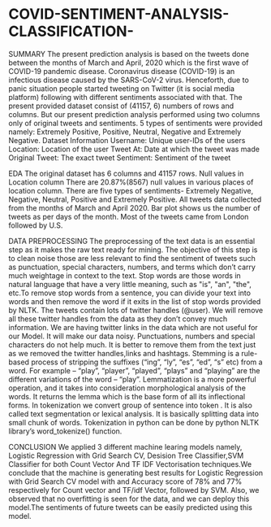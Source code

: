 # COVID-SENTIMENT-ANALYSIS-CLASSIFICATION-

SUMMARY
The present prediction analysis is based on the tweets done between the months of March and April, 2020 which is the first wave of COVID-19 pandemic disease. Coronavirus disease (COVID-19) is an infectious disease caused by the SARS-CoV-2 virus. Henceforth, due to panic situation people started tweeting on Twitter (it is social media platform) following with different sentiments associated with that. The present provided dataset consist of (41157, 6) numbers of rows and columns. But our present prediction analysis performed using two columns only of original tweets and sentiments. 5 types of sentiments were provided namely: Extremely Positive, Positive, Neutral, Negative and Extremely Negative.
Dataset Information
Username: Unique user-IDs of the users
Location: Location of the user
Tweet At: Date at which the tweet was made
Original Tweet: The exact tweet
Sentiment: Sentiment of the tweet

EDA
The original dataset has 6 columns and 41157 rows.
Null values in Location column
There are 20.87%(8567) null values in various places of location column.
There are five types of sentiments- Extremely Negative, Negative, Neutral, Positive and Extremely Positive.
All tweets data collected from the months of March and April 2020. Bar plot shows us the number of tweets as per days of the month.
Most of the tweets came from London followed by U.S.

DATA PREPROCESSING
The preprocessing of the text data is an essential step as it makes the raw text ready for mining.
The objective of this step is to clean noise those are less relevant to find the sentiment of tweets such as punctuation, special characters, numbers, and terms which don’t carry much weightage in context to the text.
Stop words are those words in natural language that have a very little meaning, such as "is", "an", "the", etc.To remove stop words from a sentence, you can divide your text into words and then remove the word if it exits in the list of stop words provided by NLTK.
The tweets contain lots of twitter handles (@user). We will remove all these twitter handles from the data as they don’t convey much information.
We are having twitter links in the data which are not useful for our Model. It will make our data noisy.
Punctuations, numbers and special characters do not help much. It is better to remove them from the text just as we removed the twitter handles,links and hashtags.
Stemming is a rule-based process of stripping the suffixes (“ing”, “ly”, “es”, “ed”, “s” etc) from a word. For example – “play”, “player”, “played”, “plays” and “playing” are the different variations of the word – “play”.
Lemmatization is a more powerful operation, and it takes into consideration morphological analysis of the words. It returns the lemma which is the base form of all its inflectional forms.
In tokenization we convert group of sentence into token . It is also called text segmentation or lexical analysis. It is basically splitting data into small chunk of words. Tokenization in python can be done by python NLTK library’s word_tokenize() function.

CONCLUSION
 We applied 3 different machine learing models namely, Logistic Regression with Grid Search CV, Desision Tree Classifier,SVM Classifier for both Count Vector And TF IDF Vectorisation techniques.We conclude that the machine is generating best results for Logistic Regression with Grid Search CV model with and Accuracy score of 78% and 77% respectively for Count vector and TF/idf Vector, followed by SVM. Also, we observed that no overfitting is seen for the data, and we can deploy this model.The sentiments of future tweets can be easily predicted using this model.
